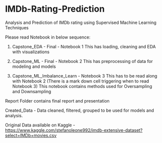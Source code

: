 # IMDb-Rating-Prediction
Analysis and Prediction of IMDb rating using Supervised Machine Learning Techniques

Please read Notebook in below sequence:

1. Capstone_EDA - Final - Notebook 1
This has loading, cleaning and EDA with visualizations

2. Capstone_ML - Final - Notebook 2
This has preprocessing of data for modeling and models

3. Capstone_ML_Imbalance_Learn - Notebook 3
This has to be read along with Notebook 2 
(There is a mark down cell triggering when to read Notebook 3)
This notebook contains methods used for Oversampling and Downsampling

Report Folder contains final report and presentation

Created_Data - Data cleaned, filtered, grouped to be used for models and analysis.

Original Data available on Kaggle  - https://www.kaggle.com/stefanoleone992/imdb-extensive-dataset?select=IMDb+movies.csv
